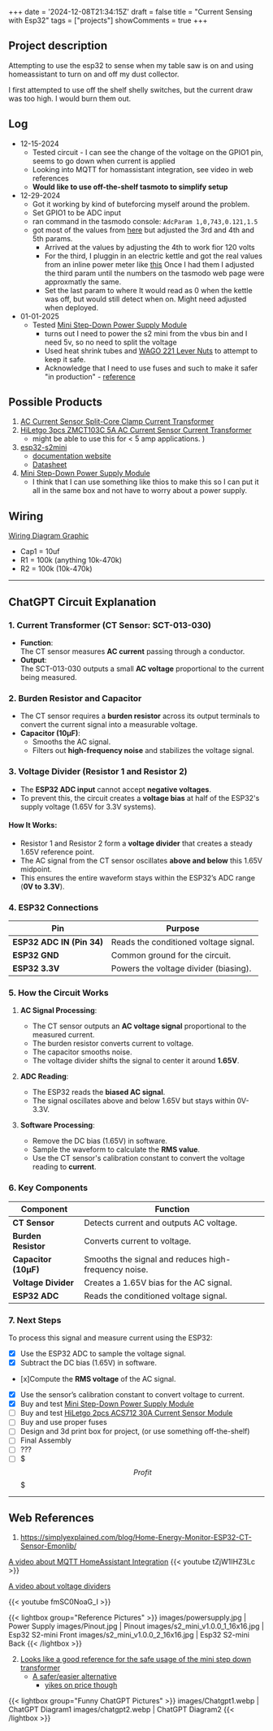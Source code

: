 
+++
date = '2024-12-08T21:34:15Z'
draft = false
title = "Current Sensing with Esp32"
tags = ["projects"]
showComments = true
+++


## Project description

Attempting to use the esp32 to sense when my table saw is on and using homeassistant to turn on and off my dust collector.

I first attempted to use off the shelf shelly switches, but the current draw was too high. I would burn them out.

## Log

* 12-15-2024
   * Tested circuit - I can see the change of the voltage on the GPIO1 pin, seems to go down when current is applied
   * Looking into MQTT for homassistant integration, see video in web references
   * **Would like to use off-the-shelf tasmoto to simplify setup**
* 12-29-2024
   * Got it working by kind of buteforcing myself around the problem.
    * Set GPIO1 to be ADC input
    * ran command in the tasmodo console: `AdcParam 1,0,743,0.121,1.5`
    * got most of the values from [here](https://tasmota.github.io/docs/ADC/) but adjusted the 3rd and 4th and 5th params.
        * Arrived at the  values by adjusting the 4th to work fior 120 volts
        * For the third, I pluggin in an electric kettle and got the real values from an inline power meter like [this](https://amzn.to/4fFOy6m) Once I had them I adjusted the third param until the numbers on the tasmodo web page were approxmatly the same.
        * Set the last param to where It would read as 0 when the kettle was off, but would still detect when on. Might need adjusted when deployed.
* 01-01-2025
    * Tested [Mini Step-Down Power Supply Module](https://amzn.to/40bDZDL)
        * turns out I need to power the s2 mini from the vbus bin and I need 5v, so no need to split the voltage
        * Used heat shrink tubes and [WAGO 221 Lever Nuts](https://amzn.to/4a7PCPy) to attempt to keep it safe.
        * Acknowledge that I need to use fuses and such to make it safer "in production" - [reference](https://randomnerdtutorials.com/esp8266-hi-link-hlk-pm03/)


## Possible Products

1. [AC Current Sensor Split-Core Clamp Current Transformer](https://amzn.to/4hdxpCz)
2. [HiLetgo 3pcs ZMCT103C 5A AC Current Sensor Current Transformer](https://amzn.to/3DCaaU7)
    * might be able to use this for < 5 amp applications. )
3. [esp32-s2mini](https://amzn.to/3ZZC97J)
    * [documentation website](https://www.wemos.cc/en/latest/s2/s2_mini.html#documentation)
    * [Datasheet](esp32-s2_datasheet_en.pdf) 
4. [Mini Step-Down Power Supply Module](https://amzn.to/40bDZDL)
    * I think that I can use something like thios to make this so I can put it all in the same box and not have to worry about a power supply.

## Wiring
<a href="images/wiring-arduino.webp" data-lightbox="Wiring Diagram" data-title="Wiring Diagram">Wiring Diagram Graphic</a>

* Cap1 = 10uf
* R1 = 100k (anything 10k-470k)
* R2 = 100k (10k-470k)  


---

## ChatGPT Circuit Explanation  

### 1. **Current Transformer (CT Sensor: SCT-013-030)**  
- **Function**:  
  The CT sensor measures **AC current** passing through a conductor.  
- **Output**:  
  The SCT-013-030 outputs a small **AC voltage** proportional to the current being measured.  


### 2. **Burden Resistor and Capacitor**  
- The CT sensor requires a **burden resistor** across its output terminals to convert the current signal into a measurable voltage.  
- **Capacitor (10µF)**:  
  - Smooths the AC signal.  
  - Filters out **high-frequency noise** and stabilizes the voltage signal.  


### 3. **Voltage Divider (Resistor 1 and Resistor 2)**  
- The **ESP32 ADC input** cannot accept **negative voltages**.  
- To prevent this, the circuit creates a **voltage bias** at half of the ESP32's supply voltage (1.65V for 3.3V systems).  

#### How It Works:  
- Resistor 1 and Resistor 2 form a **voltage divider** that creates a steady 1.65V reference point.  
- The AC signal from the CT sensor oscillates **above and below** this 1.65V midpoint.  
- This ensures the entire waveform stays within the ESP32’s ADC range (**0V to 3.3V**).  


### 4. **ESP32 Connections**  
| **Pin**                | **Purpose**                              |  
|------------------------|-----------------------------------------|  
| **ESP32 ADC IN (Pin 34)** | Reads the conditioned voltage signal. |  
| **ESP32 GND**          | Common ground for the circuit.          |  
| **ESP32 3.3V**         | Powers the voltage divider (biasing).   |  


### 5. **How the Circuit Works**  

1. **AC Signal Processing**:  
   - The CT sensor outputs an **AC voltage signal** proportional to the measured current.  
   - The burden resistor converts current to voltage.  
   - The capacitor smooths noise.  
   - The voltage divider shifts the signal to center it around **1.65V**.  

2. **ADC Reading**:  
   - The ESP32 reads the **biased AC signal**.  
   - The signal oscillates above and below 1.65V but stays within 0V-3.3V.  

3. **Software Processing**:  
   - Remove the DC bias (1.65V) in software.  
   - Sample the waveform to calculate the **RMS value**.  
   - Use the CT sensor's calibration constant to convert the voltage reading to **current**.  


### 6. **Key Components**  

| **Component**       | **Function**                                      |  
|----------------------|--------------------------------------------------|  
| **CT Sensor**        | Detects current and outputs AC voltage.          |  
| **Burden Resistor**  | Converts current to voltage.                     |  
| **Capacitor (10µF)** | Smooths the signal and reduces high-frequency noise. |  
| **Voltage Divider**  | Creates a 1.65V bias for the AC signal.          |  
| **ESP32 ADC**        | Reads the conditioned voltage signal.            |  


### 7. **Next Steps**  

To process this signal and measure current using the ESP32:  

* [x] Use the ESP32 ADC to sample the voltage signal.  
* [x] Subtract the DC bias (1.65V) in software.  
* [x]Compute the **RMS voltage** of the AC signal.  
* [x] Use the sensor’s calibration constant to convert voltage to current.  
* [x] Buy and test  [Mini Step-Down Power Supply Module](https://amzn.to/40bDZDL)
* [ ] Buy and test [HiLetgo 2pcs ACS712 30A Current Sensor Module](https://amzn.to/3W0qi86)
* [ ] Buy and use proper fuses
* [ ] Design and 3d print box for project, (or use something off-the-shelf)
* [ ] Final Assembly
* [ ] ???
* [ ] $$$Profit$$$

---



## Web References

1. https://simplyexplained.com/blog/Home-Energy-Monitor-ESP32-CT-Sensor-Emonlib/

[A video about MQTT HomeAssistant Integration](https://youtu.be/tZjW1IHZ3Lc?si=ayxRQA0qnwDzeIZT)
{{< youtube tZjW1IHZ3Lc >}}

[A video about voltage dividers](https://youtu.be/fmSC0NoaG_I?si=9w7bYceUEaLMtL7A)

{{< youtube fmSC0NoaG_I >}}



{{< lightbox group="Reference Pictures" >}}
    images/powersupply.jpg | Power Supply
    images/Pinout.jpg | Pinout
    images/s2_mini_v1.0.0_1_16x16.jpg | Esp32 S2-mini Front
    images/s2_mini_v1.0.0_2_16x16.jpg | Esp32 S2-mini Back
{{< /lightbox  >}}

2. [Looks like a good reference for the safe usage of the mini step down transformer](https://randomnerdtutorials.com/esp8266-hi-link-hlk-pm03/)
    * [A safer/easier alternative](https://recom-power.com/en/products/ac-dc-power-supplies/ac-dc-off-board/rec-p-RAC05-05SK!sC14.html?0)
        * [yikes on price though](https://www.digikey.com/en/products/detail/recom-power/RAC05-24SK-C14/9695304?gclsrc=aw.ds&&utm_adgroup=Converters&utm_source=google&utm_medium=cpc&utm_campaign=Dynamic%20Search_EN_Product&utm_term=&utm_content=Converters&utm_id=go_cmp-120565755_adg-18031790235_ad-665604606899_dsa-171217885755_dev-c_ext-_prd-_sig-Cj0KCQiA7NO7BhDsARIsADg_hIY6dht0iUjawxn7lBACklt8hbWb2yPWgL0FHAHZXM6RW5sn5IP92xcaArncEALw_wcB&gad_source=1&gclid=Cj0KCQiA7NO7BhDsARIsADg_hIY6dht0iUjawxn7lBACklt8hbWb2yPWgL0FHAHZXM6RW5sn5IP92xcaArncEALw_wcB&gclsrc=aw.ds)


{{< lightbox group="Funny ChatGPT Pictures" >}}
    images/Chatgpt1.webp | ChatGPT Diagram1
    images/chatgpt2.webp | ChatGPT Diagram2
{{< /lightbox >}}
